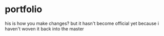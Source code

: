 # portfolio

his is how you make changes? but it hasn't become official yet because i haven't woven it back into the master
